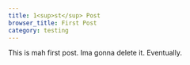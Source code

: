 ```yaml
---
title: 1<sup>st</sup> Post
browser_title: First Post
category: testing
---
```


This is mah first post. Ima gonna delete it. Eventually.
